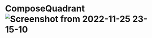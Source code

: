 # ComposeQuadrant![Screenshot from 2022-11-25 23-15-10](https://user-images.githubusercontent.com/110360901/204035092-1ed0b3c3-b17c-4287-aa2c-d158714c6101.png)
